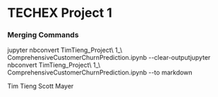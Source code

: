 # TECHEX Project 1

### Merging Commands 
jupyter nbconvert TimTieng_Project\ 1_\ ComprehensiveCustomerChurnPrediction.ipynb --clear-outputjupyter nbconvert TimTieng_Project\ 1_\ ComprehensiveCustomerChurnPrediction.ipynb --to markdown 

Tim Tieng 
Scott Mayer
